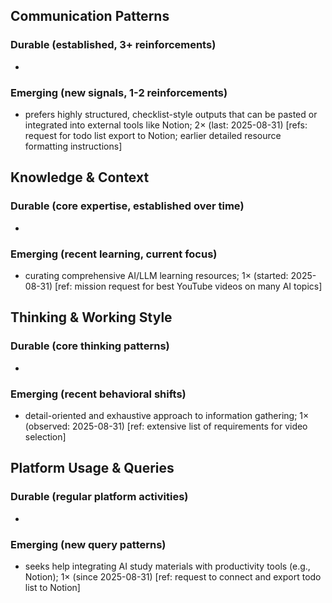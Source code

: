 ## Communication Patterns
### Durable (established, 3+ reinforcements)
- 

### Emerging (new signals, 1-2 reinforcements)
- prefers highly structured, checklist-style outputs that can be pasted or integrated into external tools like Notion; 2× (last: 2025-08-31) [refs: request for todo list export to Notion; earlier detailed resource formatting instructions]

## Knowledge & Context
### Durable (core expertise, established over time)
-

### Emerging (recent learning, current focus)
- curating comprehensive AI/LLM learning resources; 1× (started: 2025-08-31) [ref: mission request for best YouTube videos on many AI topics]

## Thinking & Working Style
### Durable (core thinking patterns)
-

### Emerging (recent behavioral shifts)
- detail-oriented and exhaustive approach to information gathering; 1× (observed: 2025-08-31) [ref: extensive list of requirements for video selection]

## Platform Usage & Queries
### Durable (regular platform activities)
-

### Emerging (new query patterns)
- seeks help integrating AI study materials with productivity tools (e.g., Notion); 1× (since 2025-08-31) [ref: request to connect and export todo list to Notion]